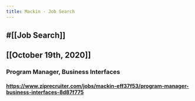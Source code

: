 ```yaml
---
title: Mackin - Job Search
---
```


## #[[Job Search]]

## 

## [[October 19th, 2020]]
### Program Manager, Business Interfaces
#### https://www.ziprecruiter.com/jobs/mackin-eff37f53/program-manager-business-interfaces-8d87f775

